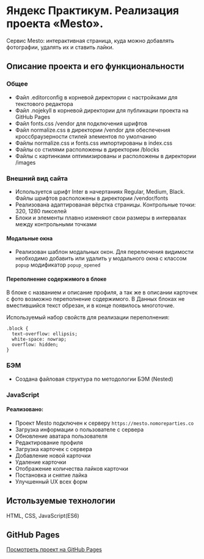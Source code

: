 # Яндекс Практикум. Реализация проекта «Mesto». #

Сервис Mesto: интерактивная страница, куда можно добавлять фотографии, удалять их и ставить лайки.

## Описание проекта и его функциональности ##

### Общее ###
* Файл .editorconfig в корневой директории с настройками для текстового редактора
* Файл .nojekyll в корневой директории для публикации проекта на GitHub Pages
* Файл fonts.css /vendor для подключения шрифтов
* Файл normalize.css в директории /vendor для обеспечения кроссбраузерности стилей элементов по умолчанию
* Файлы normalize.css и fonts.css импортированы в index.css
* Файлы со стилями расположены в директории /blocks
* Файлы с картинками оптимизированы и расположены в директории /images

### Внешний вид сайта ###
* Используется шрифт Inter в начертаниях Regular, Medium, Black. Файлы шрифтов расположены в директории /vendor/fonts
* Реализована адаптированая вёрстка страницы. Контрольные точки: 320, 1280 пикселей
* Блоки и элементы плавно изменяют свои размеры в интервалах между контрольными точками

#### Модальные окна ####
* Реализован шаблон модальных окон. Для перелючения видимости необходимо добавить или удалить у модального окна с классом `popup` модификатор `popup_opened`

#### Переполнение содержимого в блоке ####

В блоке с названием и описание профиля, а так же в описании карточек с фото возможно переполнение содержимого.
В Данных блоках не вместившийся текст обрезан, и в конце появилось многоточие.

Используемый набор свойств для реализации переполнения:

    .block {
      text-overflow: ellipsis;
      white-space: nowrap;
      overflow: hidden;
    }

### БЭМ ###
* Создана файловая структура по методологии БЭМ (Nested)

### JavaScript ###
#### Реализовано: ####
* Проект Mesto подключен к серверу `https://mesto.nomoreparties.co`
* Загрузка информации о пользователе с сервера
* Обновление аватара пользователя
* Редактирование профиля
* Загрузка карточек с сервера
* Добавление новой карточки
* Удаление карточки
* Отображение количества лайков карточки
* Постановка и снятие лайка
* Улучшенный UX всех форм

## Истользуемые технологии ##

HTML, CSS, JavaScript(ES6)

## GitHub Pages ##

[Посмотреть проект на GitHub Pages](https://khaov.github.io/mesto-project "Проект «Mesto»")
